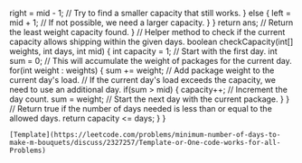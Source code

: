 right = mid - 1; // Try to find a smaller capacity that still works.
} else {
left = mid + 1; // If not possible, we need a larger capacity.
}
}
return ans; // Return the least weight capacity found.
}
// Helper method to check if the current capacity allows shipping within the given days.
boolean checkCapacity(int[] weights, int days, int mid) {
int capacity = 1; // Start with the first day.
int sum = 0; // This will accumulate the weight of packages for the current day.
​
for(int weight : weights) {
sum += weight; // Add package weight to the current day's load.
// If the current day's load exceeds the capacity, we need to use an additional day.
if(sum > mid) {
capacity++; // Increment the day count.
sum = weight; // Start the next day with the current package.
}
}
// Return true if the number of days needed is less than or equal to the allowed days.
return capacity <= days;
}
}
​
```
[Template](https://leetcode.com/problems/minimum-number-of-days-to-make-m-bouquets/discuss/2327257/Template-or-One-code-works-for-all-Problems)